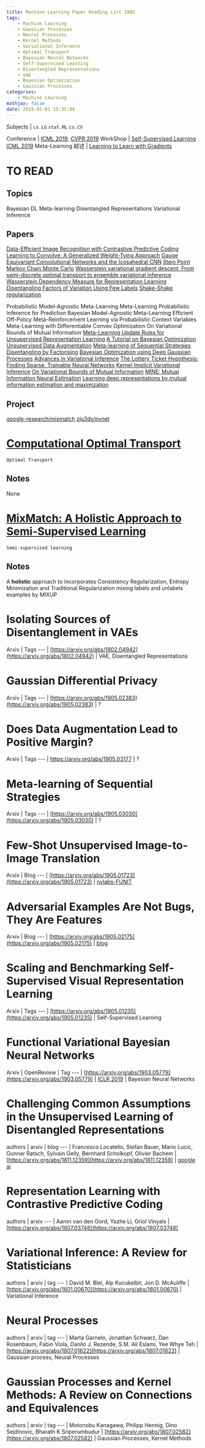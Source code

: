 ```yaml
---
title: Machine Learning Paper Reading List 1905
tags:
	- Machine Learning
	- Gaussian Processes
	- Neural Processes
	- Kernel Methods
	- Variational Inference
	- Optimal Transport
	- Bayesian Neural Networks
	- Self-Supervised Learning
	- Disentangled Representations
	- VAE
	- Bayesian Optimization
	- Gaussian Processes
categories:
	- Machine Learning
mathjax: false
date: 2019-05-01 15:35:04
---
```


Subjects | `cs.LG` `stat.ML` `cs.CV`

Conference | [ICML 2019](https://icml.cc/Conferences/2019/AcceptedPapersInitial), [CVPR 2019](http://cvpr2019.thecvf.com/program/main_conference#program_schedule)
WorkShop | [Self-Supervised Learning ICML 2019](https://sites.google.com/view/self-supervised-icml2019)
Meta-Learning 綜述 | [Learning to Learn with Gradients](http://people.eecs.berkeley.edu/~cbfinn/_files/dissertation.pdf)

<!--more-->

# TO READ

## Topics
Bayesian DL
Meta-learning
Disentangled Representations
Variational Inference

## Papers
[Data-Efficient Image Recognition with Contrastive Predictive Coding](https://arxiv.org/abs/1905.09272)
[Learning to Convolve: A Generalized Weight-Tying Approach](https://arxiv.org/abs/1905.04663)
[Gauge Equivariant Convolutional Networks and the Icosahedral CNN](https://arxiv.org/abs/1902.04615)
[Stein Point Markov Chain Monte Carlo](https://arxiv.org/abs/1905.03673)
[Wasserstein variational gradient descent: From semi-discrete optimal transport to ensemble variational inference](https://arxiv.org/abs/1811.02827)
[Wasserstein Dependency Measure for Representation Learning](https://arxiv.org/abs/1903.11780)
[Disentangling Factors of Variation Using Few Labels](https://arxiv.org/abs/1905.01258)
[Shake-Shake regularization](https://arxiv.org/abs/1705.07485)

Probabilistic Model-Agnostic Meta-Learning
Meta-Learning Probabilistic Inference for Prediction
Bayesian Model-Agnostic Meta-Learning
Efficient Off-Policy Meta-Reinforcement Learning via Probabilistic Context Variables
Meta-Learning with Differentiable Convex Optimization
On Variational Bounds of Mutual Information
[Meta-Learning Update Rules for Unsupervised Representation Learning](https://arxiv.org/abs/1804.00222)
[A Tutorial on Bayesian Optimization](https://arxiv.org/abs/1807.02811)
[Unsupervised Data Augmentation](https://arxiv.org/abs/1904.12848)
[Meta-learning of Sequential Strategies](https://arxiv.org/abs/1905.03030)
[Disentangling by Factorising](https://arxiv.org/abs/1802.05983)
[Bayesian Optimization using Deep Gaussian Processes](https://arxiv.org/abs/1905.03350)
[Advances in Variational Inference](https://arxiv.org/abs/1711.05597)
[The Lottery Ticket Hypothesis: Finding Sparse, Trainable Neural Networks](https://arxiv.org/abs/1803.03635)
[Kernel Implicit Variational Inference](https://arxiv.org/abs/1705.10119)
[On Variational Bounds of Mutual Information](https://arxiv.org/abs/1905.06922v1)
[MINE: Mutual Information Neural Estimation](https://arxiv.org/abs/1801.04062)
[Learning deep representations by mutual information estimation and maximization](https://arxiv.org/abs/1808.06670)

## Project
[google-research/mixmatch](https://github.com/google-research/mixmatch/blob/master/mixup.py)
[zju3dv/pvnet](https://github.com/zju3dv/pvnet)

# [Computational Optimal Transport](https://arxiv.org/abs/1803.00567)
`Optimal Transport`
## Notes
None

# [MixMatch: A Holistic Approach to Semi-Supervised Learning](https://arxiv.org/abs/1905.02249)
`Semi-supervised learning`
## Notes
A **holistic** approach to incorporates Consistency Regularization, Entropy Minimization and Traditional Regularization
mixing labels and unlabels examples by MIXUP


# Isolating Sources of Disentanglement in VAEs
Arxiv | Tags
--- |
[https://arxiv.org/abs/1802.04942](https://arxiv.org/abs/1802.04942) | VAE,  Disentangled Representations

# Gaussian Differential Privacy
Arxiv | Tags
--- |
[https://arxiv.org/abs/1905.02383](https://arxiv.org/abs/1905.02383) | ?

# Does Data Augmentation Lead to Positive Margin?
Arxiv | Tags
--- |
https://arxiv.org/abs/1905.03177 | ?

# Meta-learning of Sequential Strategies
Arxiv | Tags
--- |
[https://arxiv.org/abs/1905.03030](https://arxiv.org/abs/1905.03030) | ?

# Few-Shot Unsupervised Image-to-Image Translation
Arxiv | Blog
--- |
[https://arxiv.org/abs/1905.01723](https://arxiv.org/abs/1905.01723) | [nvlabs-FUNIT](https://nvlabs.github.io/FUNIT/)


# Adversarial Examples Are Not Bugs, They Are Features
Arxiv | Blog
--- |
[https://arxiv.org/abs/1905.02175](https://arxiv.org/abs/1905.02175) | [blog](http://gradientscience.org/adv/)

# Scaling and Benchmarking Self-Supervised Visual Representation Learning
Arxiv | Tags
--- |
[https://arxiv.org/abs/1905.01235](https://arxiv.org/abs/1905.01235) | Self-Supervised Learning

# Functional Variational Bayesian Neural Networks
Arxiv | OpenReview | Tag
--- |
[https://arxiv.org/abs/1903.05779](https://arxiv.org/abs/1903.05779) | [ICLR 2019](https://openreview.net/forum?id=rkxacs0qY7) | Bayesian Neural Networks

# Challenging Common Assumptions in the Unsupervised Learning of Disentangled Representations
authors | arxiv | blog
--- |
Francesco Locatello, Stefan Bauer, Mario Lucic, Gunnar Ratsch, Sylvain Gelly, Bernhard Scholkopf, Olivier Bachem | [https://arxiv.org/abs/1811.12359](https://arxiv.org/abs/1811.12359) | [google ai](https://ai.googleblog.com/2019/04/evaluating-unsupervised-learning-of.html)


# Representation Learning with Contrastive Predictive Coding
authors | arxiv
--- |
Aaron van den Oord, Yazhe Li, Oriol Vinyals | [https://arxiv.org/abs/1807.03748](https://arxiv.org/abs/1807.03748)

# Variational Inference: A Review for Statisticians
authors | arxiv | tag
--- |
David M. Blei, Alp Kucukelbir, Jon D. McAuliffe | [https://arxiv.org/abs/1601.00670](https://arxiv.org/abs/1601.00670) | Variational Inference

# Neural Processes
authors | arxiv | tag
--- |
Marta Garnelo, Jonathan Schwarz, Dan Rosenbaum, Fabio Viola, Danilo J. Rezende, S.M. Ali Eslami, Yee Whye Teh | [https://arxiv.org/abs/1807.01622](https://arxiv.org/abs/1807.01622) | Gaussian process, Neural Processes

# Gaussian Processes and Kernel Methods: A Review on Connections and Equivalences
authors | arxiv | tag
--- |
Motonobu Kanagawa, Philipp Hennig, Dino Sejdinovic, Bharath K Sriperumbudur | [https://arxiv.org/abs/1807.02582](https://arxiv.org/abs/1807.02582) | Gaussian Processes, Kernel Methods
